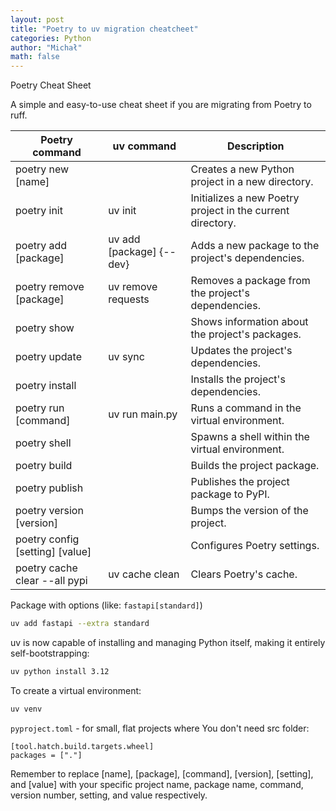 ```yaml
---
layout: post
title: "Poetry to uv migration cheatcheet"
categories: Python
author: "Michał"
math: false
---
```


Poetry Cheat Sheet

A simple and easy-to-use cheat sheet if you are migrating from Poetry to ruff.

| Poetry command                  | uv command               | Description                                                |
|---------------------------------|--------------------------|------------------------------------------------------------|
| poetry new [name]               |                          | Creates a new Python project in a new directory.           |
| poetry init                     | uv init                  | Initializes a new Poetry project in the current directory. |
| poetry add [package]            | uv add [package] {--dev} | Adds a new package to the project's dependencies.          |
| poetry remove [package]         | uv remove requests       | Removes a package from the project's dependencies.         |
| poetry show                     |                          | Shows information about the project's packages.            |
| poetry update                   | uv sync                  | Updates the project's dependencies.                        |
| poetry install                  |                          | Installs the project's dependencies.                       |
| poetry run [command]            | uv run main.py           | Runs a command in the virtual environment.                 |
| poetry shell                    |                          | Spawns a shell within the virtual environment.             |
| poetry build                    |                          | Builds the project package.                                |
| poetry publish                  |                          | Publishes the project package to PyPI.                     |
| poetry version [version]        |                          | Bumps the version of the project.                          |
| poetry config [setting] [value] |                          | Configures Poetry settings.                                |
| poetry cache clear --all pypi   | uv cache clean           | Clears Poetry's cache.                                     |


Package with options (like: `fastapi[standard]`)
```bash
uv add fastapi --extra standard
```

uv is now capable of installing and managing Python itself, making it entirely self-bootstrapping:
```bash
uv python install 3.12
```

To create a virtual environment:    

```bash
uv venv
```

`pyproject.toml` - for small, flat projects where You don't need src folder:
```
[tool.hatch.build.targets.wheel]
packages = ["."]
```

Remember to replace [name], [package], [command], [version], [setting], and [value] with your specific project name, package name, command, version number, setting, and value respectively.



